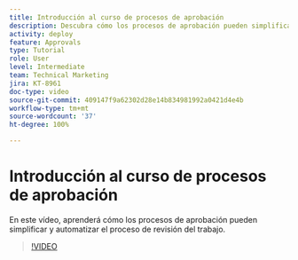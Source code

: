 ```yaml
---
title: Introducción al curso de procesos de aprobación
description: Descubra cómo los procesos de aprobación pueden simplificar y automatizar el proceso de revisión de trabajo.
activity: deploy
feature: Approvals
type: Tutorial
role: User
level: Intermediate
team: Technical Marketing
jira: KT-8961
doc-type: video
source-git-commit: 409147f9a62302d28e14b834981992a0421d4e4b
workflow-type: tm+mt
source-wordcount: '37'
ht-degree: 100%

---
```


# Introducción al curso de procesos de aprobación

En este vídeo, aprenderá cómo los procesos de aprobación pueden simplificar y automatizar el proceso de revisión del trabajo.

>[!VIDEO](https://video.tv.adobe.com/v/335224/?quality=12&learn=on)
